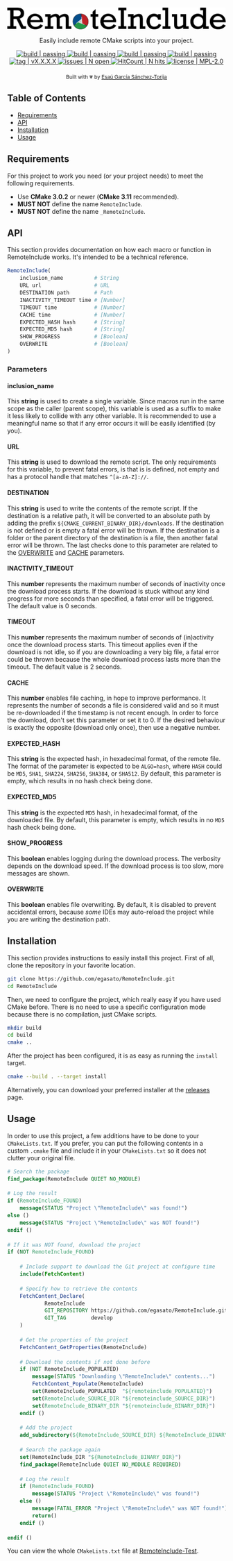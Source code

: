 <p align="center">
    <!-- ![RemoteInclude](https://github.com/egasato/RemoteInclude/raw/master/media/RemoteInclude.png) -->
    <img alt="RemoteInclude" src="https://github.com/egasato/RemoteInclude/raw/master/media/RemoteInclude.png" />
</p>

<p align="center">Easily include remote CMake scripts into your project.</p>

<p align="center">
    <!-- ![Travis CI (master)](https://img.shields.io/travis/com/egasato/RemoteInclude/master.svg) -->
    <a title="Travis CI (master)" href="https://travis-ci.org/egasato/RemoteInclude">
        <img alt="build | passing" src="https://img.shields.io/travis/com/egasato/RemoteInclude/master.svg" />
    </a>
    <!-- ![Travis CI (develop)](https://img.shields.io/travis/com/egasato/RemoteInclude/develop.svg) -->
    <a title="Travis CI (develop)" href="https://travis-ci.org/egasato/RemoteInclude">
        <img alt="build | passing" src="https://img.shields.io/travis/com/egasato/RemoteInclude/develop.svg" />
    </a>
    <!-- [![AppVeyor (master)](https://img.shields.io/appveyor/ci/egasato/RemoteInclude/master.svg)](https://ci.appveyor.com/project/egasato/RemoteInclude) -->
    <a title="AppVeyor (master)" href="https://ci.appveyor.com/project/egasato/RemoteInclude">
        <img alt="build | passing" src="https://img.shields.io/appveyor/ci/egasato/RemoteInclude/master.svg" />
    </a>
    <!-- [![AppVeyor (develop)](https://img.shields.io/appveyor/ci/egasato/RemoteInclude/develop.svg)](https://ci.appveyor.com/project/egasato/RemoteInclude) -->
    <a title="AppVeyor (develop)" href="https://ci.appveyor.com/project/egasato/RemoteInclude">
        <img alt="build | passing" src="https://img.shields.io/appveyor/ci/egasato/RemoteInclude/develop.svg" />
    </a>
    <!-- ![GitHub tag](https://img.shields.io/github/tag/expressjs/express.svg) -->
    <a title="Latest release" href="https://github.com/egasato/RemoteInclude/releases">
        <img alt="tag | vX.X.X.X" src="https://img.shields.io/github/tag/egasato/RemoteInclude.svg" />
    </a>
    <!-- [![GitHub Issues](https://img.shields.io/github/issues/egasato/RemoteInclude.svg)](https://github.com/egasato/RemoteInclude/issues) -->
    <a title="GitHub Issues" href="https://github.com/egasato/RemoteInclude/issues">
        <img alt="issues | N open" src="https://img.shields.io/github/issues/egasato/RemoteInclude.svg" />
    </a>
    <!-- [![HitCount](http://hits.dwyl.io/egasato/RemoteInclude.svg)](http://hits.dwyl.io/egasato/RemoteInclude) -->
    <a title="HitCount" href="http://hits.dwyl.io/egasato/RemoteInclude">
        <img alt="HitCount | N hits" src="http://hits.dwyl.io/egasato/RemoteInclude.svg" />
    </a>
    <!-- [![License](https://img.shields.io/github/license/egasato/RemoteInclude.svg)](https://opensource.org/licenses/MPL-2.0) -->
    <a title="License" href="https://opensource.org/licenses/MPL-2.0">
        <img alt="license | MPL-2.0" src="https://img.shields.io/github/license/egasato/RemoteInclude.svg" />
    </a>
</p>

<p align="center">
    <sub>Built with <span color="red">&#128151;</span> by <a href="https://twitter.com/esa_u7">Esaú García Sánchez-Torija</a>
</p>

## Table of Contents
- [Requirements](#requirements)
- [API](#api)
- [Installation](#installation)
- [Usage](#usage)

## Requirements
For this project to work you need (or your project needs) to meet the following requirements.
- Use **CMake 3.0.2** or newer (**CMake 3.11** recommended).
- **MUST NOT** define the name `RemoteInclude`.
- **MUST NOT** define the name `_RemoteInclude`.

## API
This section provides documentation on how each macro or function in RemoteInclude works.
It's intended to be a technical reference.

```cmake
RemoteInclude(
    inclusion_name          # String
    URL url                 # URL
    DESTINATION path        # Path
    INACTIVITY_TIMEOUT time # [Number]
    TIMEOUT time            # [Number]
    CACHE time              # [Number]
    EXPECTED_HASH hash      # [String]
    EXPECTED_MD5 hash       # [String]
    SHOW_PROGRESS           # [Boolean]
    OVERWRITE               # [Boolean]
)
```

### Parameters
#### inclusion_name
This **string** is used to create a single variable.
Since macros run in the same scope as the caller (parent scope), this variable is used as a suffix to make it less likely to collide with any other variable.
It is recommended to use a meaningful name so that if any error occurs it will be easily identified (by you).

#### URL
This **string** is used to download the remote script.
The only requirements for this variable, to prevent fatal errors, is that is is defined, not empty and has a protocol handle that matches `^[a-zA-Z]://`.

#### DESTINATION
This **string** is used to write the contents of the remote script.
If the destination is a relative path, it will be converted to an absolute path by adding the prefix `${CMAKE_CURRENT_BINARY_DIR}/downloads`.
If the destination is not defined or is empty a fatal error will be thrown.
If the destination is a folder or the parent directory of the destination is a file, then another fatal error will be thrown.
The last checks done to this parameter are related to the [OVERWRITE](#overwrite) and [CACHE](#cache) parameters.

#### INACTIVITY_TIMEOUT
This **number** represents the maximum number of seconds of inactivity once the download process starts.
If the download is stuck without any kind progress for more seconds than specified, a fatal error will be triggered.
The default value is 0 seconds.

#### TIMEOUT
This **number** represents the maximum number of seconds of (in)activity once the download process starts.
This timeout applies even if the download is not idle, so if you are downloading a very big file, a fatal error could be thrown because the whole download process lasts more than the timeout.
The default value is 2 seconds.

#### CACHE
This **number** enables file caching, in hope to improve performance.
It represents the number of seconds a file is considered valid and so it must be re-downloaded if the timestamp is not recent enough.
In order to force the download, don't set this parameter or set it to 0.
If the desired behaviour is exactly the opposite (download only once), then use a negative number.

#### EXPECTED_HASH
This **string** is the expected hash, in hexadecimal format, of the remote file.
The format of the parameter is expected to be `ALGO=hash`, where `HASH` could be `MD5`, `SHA1`, `SHA224`, `SHA256`, `SHA384`, or `SHA512`.
By default, this parameter is empty, which results in no hash check being done.

#### EXPECTED_MD5
This **string** is the expected `MD5` hash, in hexadecimal format, of the downloaded file.
By default, this parameter is empty, which results in no `MD5` hash check being done.

#### SHOW_PROGRESS
This **boolean** enables logging during the download process.
The verbosity depends on the download speed.
If the download process is too slow, more messages are shown.

#### OVERWRITE
This **boolean** enables file overwriting.
By default, it is disabled to prevent accidental errors, because *some* IDEs may auto-reload the project while you are writing the destination path.

## Installation
This section provides instructions to easily install this project.
First of all, clone the repository in your favorite location.
```bash
git clone https://github.com/egasato/RemoteInclude.git
cd RemoteInclude
```
Then, we need to configure the project, which really easy if you have used CMake before.
There is no need to use a specific configuration mode because there is no compilation, just CMake scripts.
```bash
mkdir build
cd build
cmake ..
```
After the project has been configured, it is as easy as running the `install` target.
```bash
cmake --build . --target install
```

Alternatively, you can download your preferred installer at the [releases](https://github.com/egasato/RemoteInclude/releases) page.

## Usage
In order to use this project, a few additions have to be done to your `CMakeLists.txt`.
If you prefer, you can put the following contents in a custom `.cmake` file and include it in your `CMakeLists.txt` so it does not clutter your original file.
```cmake
# Search the package
find_package(RemoteInclude QUIET NO_MODULE)

# Log the result
if (RemoteInclude_FOUND)
    message(STATUS "Project \"RemoteInclude\" was found!")
else ()
    message(STATUS "Project \"RemoteInclude\" was NOT found!")
endif ()

# If it was NOT found, download the project
if (NOT RemoteInclude_FOUND)

    # Include support to download the Git project at configure time
    include(FetchContent)

    # Specify how to retrieve the contents
    FetchContent_Declare(
            RemoteInclude
            GIT_REPOSITORY https://github.com/egasato/RemoteInclude.git
            GIT_TAG        develop
    )

    # Get the properties of the project
    FetchContent_GetProperties(RemoteInclude)

    # Download the contents if not done before
    if (NOT RemoteInclude_POPULATED)
        message(STATUS "Downloading \"RemoteInclude\" contents...")
        FetchContent_Populate(RemoteInclude)
        set(RemoteInclude_POPULATED  "${remoteinclude_POPULATED}")
        set(RemoteInclude_SOURCE_DIR "${remoteinclude_SOURCE_DIR}")
        set(RemoteInclude_BINARY_DIR "${remoteinclude_BINARY_DIR}")
    endif ()

    # Add the project
    add_subdirectory(${RemoteInclude_SOURCE_DIR} ${RemoteInclude_BINARY_DIR})

    # Search the package again
    set(RemoteInclude_DIR "${RemoteInclude_BINARY_DIR}")
    find_package(RemoteInclude QUIET NO_MODULE REQUIRED)

    # Log the result
    if (RemoteInclude_FOUND)
        message(STATUS "Project \"RemoteInclude\" was found!")
    else ()
        message(FATAL_ERROR "Project \"RemoteInclude\" was NOT found!")
        return()
    endif ()

endif ()
```

You can view the whole `CMakeLists.txt` file at [RemoteInclude-Test](https://github.com/egasato/RemoteInclude-Test).
